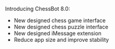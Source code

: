 Introducing ChessBot 8.0:

- New designed chess game interface
- New designed chess puzzle interface
- New designed iMessage extension
- Reduce app size and improve stability
